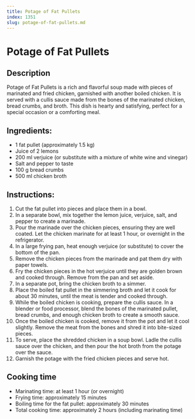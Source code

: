 ```yaml
---
title: Potage of Fat Pullets
index: 1351
slug: potage-of-fat-pullets.md
---
```


# Potage of Fat Pullets

## Description
Potage of Fat Pullets is a rich and flavorful soup made with pieces of marinated and fried chicken, garnished with another boiled chicken. It is served with a cullis sauce made from the bones of the marinated chicken, bread crumbs, and broth. This dish is hearty and satisfying, perfect for a special occasion or a comforting meal.

## Ingredients:
- 1 fat pullet (approximately 1.5 kg)
- Juice of 2 lemons
- 200 ml verjuice (or substitute with a mixture of white wine and vinegar)
- Salt and pepper to taste
- 100 g bread crumbs
- 500 ml chicken broth

## Instructions:
1. Cut the fat pullet into pieces and place them in a bowl.
2. In a separate bowl, mix together the lemon juice, verjuice, salt, and pepper to create a marinade.
3. Pour the marinade over the chicken pieces, ensuring they are well coated. Let the chicken marinate for at least 1 hour, or overnight in the refrigerator.
4. In a large frying pan, heat enough verjuice (or substitute) to cover the bottom of the pan.
5. Remove the chicken pieces from the marinade and pat them dry with paper towels.
6. Fry the chicken pieces in the hot verjuice until they are golden brown and cooked through. Remove from the pan and set aside.
7. In a separate pot, bring the chicken broth to a simmer.
8. Place the boiled fat pullet in the simmering broth and let it cook for about 30 minutes, until the meat is tender and cooked through.
9. While the boiled chicken is cooking, prepare the cullis sauce. In a blender or food processor, blend the bones of the marinated pullet, bread crumbs, and enough chicken broth to create a smooth sauce.
10. Once the boiled chicken is cooked, remove it from the pot and let it cool slightly. Remove the meat from the bones and shred it into bite-sized pieces.
11. To serve, place the shredded chicken in a soup bowl. Ladle the cullis sauce over the chicken, and then pour the hot broth from the potage over the sauce.
12. Garnish the potage with the fried chicken pieces and serve hot.

## Cooking time
- Marinating time: at least 1 hour (or overnight)
- Frying time: approximately 15 minutes
- Boiling time for the fat pullet: approximately 30 minutes
- Total cooking time: approximately 2 hours (including marinating time)